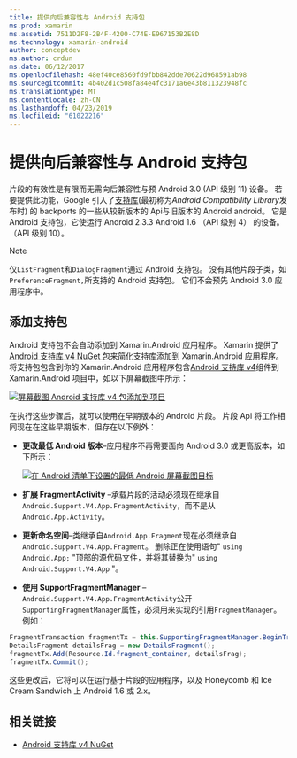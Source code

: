 ```yaml
---
title: 提供向后兼容性与 Android 支持包
ms.prod: xamarin
ms.assetid: 7511D2F8-2B4F-4200-C74E-E967153B2E8D
ms.technology: xamarin-android
author: conceptdev
ms.author: crdun
ms.date: 06/12/2017
ms.openlocfilehash: 48ef40ce8560fd9fbb842dde70622d968591ab98
ms.sourcegitcommit: 4b402d1c508fa84e4fc3171a6e43b811323948fc
ms.translationtype: MT
ms.contentlocale: zh-CN
ms.lasthandoff: 04/23/2019
ms.locfileid: "61022216"
---
```

# <a name="providing-backwards-compatibility-with-the-android-support-package"></a>提供向后兼容性与 Android 支持包

片段的有效性是有限而无需向后兼容性与预 Android 3.0 (API 级别 11) 设备。 若要提供此功能，Google 引入了[支持库](https://developer.android.com/sdk/compatibility-library.html)(最初称为*Android Compatibility Library*发布时) 的 backports 的一些从较新版本的 Api与旧版本的 Android android。 它是 Android 支持包，它使运行 Android 2.3.3 Android 1.6 （API 级别 4） 的设备。 （API 级别 10）。

> [!NOTE]
> 仅`ListFragment`和`DialogFragment`通过 Android 支持包。 没有其他片段子类，如`PreferenceFragment,`所支持的 Android 支持包。 它们不会预先 Android 3.0 应用程序中。 


## <a name="adding-the-support-package"></a>添加支持包

Android 支持包不会自动添加到 Xamarin.Android 应用程序。 Xamarin 提供了[Android 支持库 v4 NuGet 包](https://www.nuget.org/packages/Xamarin.Android.Support.v4/)来简化支持库添加到 Xamarin.Android 应用程序。将支持包包含到你的 Xamarin.Android 应用程序包含[Android 支持库 v4](https://www.nuget.org/packages/Xamarin.Android.Support.v4/)组件到 Xamarin.Android 项目中，如以下屏幕截图中所示： 

[![屏幕截图 Android 支持库 v4 包添加到项目](providing-backwards-compatibility-images/02-sml.png)](providing-backwards-compatibility-images/02.png#lightbox)

在执行这些步骤后，就可以使用在早期版本的 Android 片段。 片段 Api 将工作相同现在在这些早期版本，但存在以下例外： 

-   **更改最低 Android 版本**&ndash;应用程序不再需要面向 Android 3.0 或更高版本，如下所示： 

    [![在 Android 清单下设置的最低 Android 屏幕截图目标](providing-backwards-compatibility-images/03-sml.png)](providing-backwards-compatibility-images/03.png#lightbox)

-   **扩展 FragmentActivity** &ndash;承载片段的活动必须现在继承自`Android.Support.V4.App.FragmentActivity`，而不是从`Android.App.Activity`。 

-   **更新命名空间**&ndash;类继承自`Android.App.Fragment`现在必须继承自`Android.Support.V4.App.Fragment`。 删除正在使用语句" `using Android.App;` "顶部的源代码文件，并将其替换为" `using Android.Support.V4.App` "。 

-   **使用 SupportFragmentManager** &ndash; `Android.Support.V4.App.FragmentActivity`公开`SupportingFragmentManager`属性，必须用来实现的引用`FragmentManager`。 例如： 

```csharp
FragmentTransaction fragmentTx = this.SupportingFragmentManager.BeginTransaction();
DetailsFragment detailsFrag = new DetailsFragment();
fragmentTx.Add(Resource.Id.fragment_container, detailsFrag);
fragmentTx.Commit();
```

这些更改后，它将可以在运行基于片段的应用程序，以及 Honeycomb 和 Ice Cream Sandwich 上 Android 1.6 或 2.x。 


## <a name="related-links"></a>相关链接

- [Android 支持库 v4 NuGet](https://www.nuget.org/packages/Xamarin.Android.Support.v4/)
